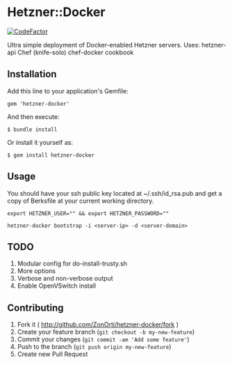 # Hetzner::Docker

[![CodeFactor](https://www.codefactor.io/repository/github/ZonOrti/hetzner-docker/badge)](https://www.codefactor.io/repository/github/ZonOrti/hetzner-docker)

Ultra simple deployment of Docker-enabled Hetzner servers.
Uses:
hetzner-api
Chef (knife-solo)
chef-docker cookbook  


## Installation

Add this line to your application's Gemfile:

    gem 'hetzner-docker'

And then execute:

    $ bundle install

Or install it yourself as:

    $ gem install hetzner-docker

## Usage
You should have your ssh public key located at ~/.ssh/id_rsa.pub and get a copy of Berksfile at your current working directory.

```
export HETZNER_USER="" && export HETZNER_PASSWORD="" 

hetzner-docker bootstrap -i <server-ip> -d <server-domain>

```


## TODO

1. Modular config for do-install-trusty.sh
2. More options
3. Verbose and non-verbose output
4. Enable OpenVSwitch install


## Contributing

1. Fork it ( http://github.com/ZonOrti/hetzner-docker/fork )
2. Create your feature branch (`git checkout -b my-new-feature`)
3. Commit your changes (`git commit -am 'Add some feature'`)
4. Push to the branch (`git push origin my-new-feature`)
5. Create new Pull Request
